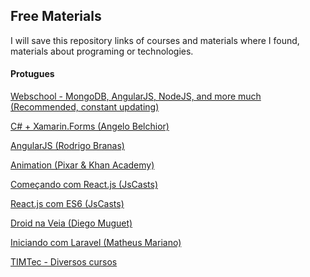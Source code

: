 ## Free Materials

I will save this repository links of courses and materials where I found,
materials about programing or technologies.


#### Protugues

[Webschool - MongoDB, AngularJS, NodeJS, and more much (Recommended, constant updating)](http://webschool.io/)

[C# + Xamarin.Forms (Angelo Belchior)](http://ilovecode.com.br/curso-completo-de-xamarim-forms-em-portugues/)

[AngularJS (Rodrigo Branas)](http://ilovecode.com.br/curso-sobre-angulajs-em-portugues/)

[Animation (Pixar & Khan Academy)](https://www.khanacademy.org/partner-content/pixar)

[Começando com React.js (JsCasts)](http://jscasts.teachable.com/courses/comecando-com-react-js)

[React.js com ES6 (JsCasts)](http://jscasts.teachable.com/courses/react-js-com-es6)

[Droid na Veia (Diego Muguet)](http://www.droidnaveia.com.br/)

[Iniciando com Laravel (Matheus Mariano)](https://www.schoolofnet.com/courses/iniciando-com-laravel)

[TIMTec - Diversos cursos](http://mooc.timtec.com.br/courses)